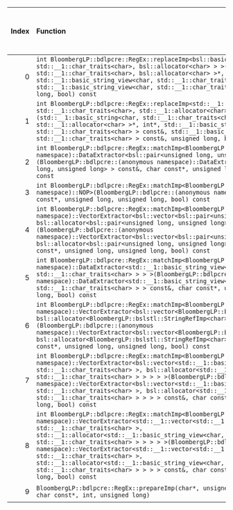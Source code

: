 |   Index | Function                                                                                                                                                                                                                                                                                                                                                                                                                                                                                                                                                                                       |   Difference in number of lines |   Function size difference in bytes | Disassembly                                                             |   Number of lines in assumed build | Number of bytes in assumed build   |   Number of lines in ignored build | Number of bytes in ignored build   |
|--------:|:-----------------------------------------------------------------------------------------------------------------------------------------------------------------------------------------------------------------------------------------------------------------------------------------------------------------------------------------------------------------------------------------------------------------------------------------------------------------------------------------------------------------------------------------------------------------------------------------------|--------------------------------:|------------------------------------:|:------------------------------------------------------------------------|-----------------------------------:|:-----------------------------------|-----------------------------------:|:-----------------------------------|
|       0 | `int BloombergLP::bdlpcre::RegEx::replaceImp<bsl::basic_string<char, std::__1::char_traits<char>, bsl::allocator<char> > >(bsl::basic_string<char, std::__1::char_traits<char>, bsl::allocator<char> >*, int*, std::__1::basic_string_view<char, std::__1::char_traits<char> > const&, std::__1::basic_string_view<char, std::__1::char_traits<char> > const&, unsigned long, bool) const`                                                                                                                                                                                                     |                              -3 |                                 -16 | [Assumed](0.assume.s.txt), [Ignored](0.none.s.txt), [Diff](0.diff.html) |                                480 | 4,372,976                          |                                496 | 4,373,440                          |
|       1 | `int BloombergLP::bdlpcre::RegEx::replaceImp<std::__1::basic_string<char, std::__1::char_traits<char>, std::__1::allocator<char> > >(std::__1::basic_string<char, std::__1::char_traits<char>, std::__1::allocator<char> >*, int*, std::__1::basic_string_view<char, std::__1::char_traits<char> > const&, std::__1::basic_string_view<char, std::__1::char_traits<char> > const&, unsigned long, bool) const`                                                                                                                                                                                 |                              -3 |                                 -16 | [Assumed](1.assume.s.txt), [Ignored](1.none.s.txt), [Diff](1.diff.html) |                                512 | 4,373,456                          |                                528 | 4,373,936                          |
|       2 | `int BloombergLP::bdlpcre::RegEx::matchImp<BloombergLP::bdlpcre::(anonymous namespace)::DataExtractor<bsl::pair<unsigned long, unsigned long> > >(BloombergLP::bdlpcre::(anonymous namespace)::DataExtractor<bsl::pair<unsigned long, unsigned long> > const&, char const*, unsigned long, unsigned long, bool) const`                                                                                                                                                                                                                                                                         |                             -14 |                                 -48 | [Assumed](2.assume.s.txt), [Ignored](2.none.s.txt), [Diff](2.diff.html) |                                336 | 4,369,728                          |                                384 | 4,369,872                          |
|       3 | `int BloombergLP::bdlpcre::RegEx::matchImp<BloombergLP::bdlpcre::(anonymous namespace)::NOP>(BloombergLP::bdlpcre::(anonymous namespace)::NOP const&, char const*, unsigned long, unsigned long, bool) const`                                                                                                                                                                                                                                                                                                                                                                                  |                             -16 |                                 -48 | [Assumed](3.assume.s.txt), [Ignored](3.none.s.txt), [Diff](3.diff.html) |                                304 | 4,369,392                          |                                352 | 4,369,488                          |
|       4 | `int BloombergLP::bdlpcre::RegEx::matchImp<BloombergLP::bdlpcre::(anonymous namespace)::VectorExtractor<bsl::vector<bsl::pair<unsigned long, unsigned long>, bsl::allocator<bsl::pair<unsigned long, unsigned long> > > > >(BloombergLP::bdlpcre::(anonymous namespace)::VectorExtractor<bsl::vector<bsl::pair<unsigned long, unsigned long>, bsl::allocator<bsl::pair<unsigned long, unsigned long> > > > const&, char const*, unsigned long, unsigned long, bool) const`                                                                                                                     |                             -17 |                                 -32 | [Assumed](4.assume.s.txt), [Ignored](4.none.s.txt), [Diff](4.diff.html) |                                544 | 4,370,512                          |                                576 | 4,370,752                          |
|       5 | `int BloombergLP::bdlpcre::RegEx::matchImp<BloombergLP::bdlpcre::(anonymous namespace)::DataExtractor<std::__1::basic_string_view<char, std::__1::char_traits<char> > > >(BloombergLP::bdlpcre::(anonymous namespace)::DataExtractor<std::__1::basic_string_view<char, std::__1::char_traits<char> > > const&, char const*, unsigned long, unsigned long, bool) const`                                                                                                                                                                                                                         |                             -17 |                                 -48 | [Assumed](5.assume.s.txt), [Ignored](5.none.s.txt), [Diff](5.diff.html) |                                352 | 4,370,096                          |                                400 | 4,370,288                          |
|       6 | `int BloombergLP::bdlpcre::RegEx::matchImp<BloombergLP::bdlpcre::(anonymous namespace)::VectorExtractor<bsl::vector<BloombergLP::bslstl::StringRefImp<char>, bsl::allocator<BloombergLP::bslstl::StringRefImp<char> > > > >(BloombergLP::bdlpcre::(anonymous namespace)::VectorExtractor<bsl::vector<BloombergLP::bslstl::StringRefImp<char>, bsl::allocator<BloombergLP::bslstl::StringRefImp<char> > > > const&, char const*, unsigned long, unsigned long, bool) const`                                                                                                                     |                             -17 |                                 -64 | [Assumed](6.assume.s.txt), [Ignored](6.none.s.txt), [Diff](6.diff.html) |                                432 | 4,371,088                          |                                496 | 4,371,360                          |
|       7 | `int BloombergLP::bdlpcre::RegEx::matchImp<BloombergLP::bdlpcre::(anonymous namespace)::VectorExtractor<bsl::vector<std::__1::basic_string_view<char, std::__1::char_traits<char> >, bsl::allocator<std::__1::basic_string_view<char, std::__1::char_traits<char> > > > > >(BloombergLP::bdlpcre::(anonymous namespace)::VectorExtractor<bsl::vector<std::__1::basic_string_view<char, std::__1::char_traits<char> >, bsl::allocator<std::__1::basic_string_view<char, std::__1::char_traits<char> > > > > const&, char const*, unsigned long, unsigned long, bool) const`                     |                             -17 |                                 -64 | [Assumed](7.assume.s.txt), [Ignored](7.none.s.txt), [Diff](7.diff.html) |                                432 | 4,371,552                          |                                496 | 4,371,888                          |
|       8 | `int BloombergLP::bdlpcre::RegEx::matchImp<BloombergLP::bdlpcre::(anonymous namespace)::VectorExtractor<std::__1::vector<std::__1::basic_string_view<char, std::__1::char_traits<char> >, std::__1::allocator<std::__1::basic_string_view<char, std::__1::char_traits<char> > > > > >(BloombergLP::bdlpcre::(anonymous namespace)::VectorExtractor<std::__1::vector<std::__1::basic_string_view<char, std::__1::char_traits<char> >, std::__1::allocator<std::__1::basic_string_view<char, std::__1::char_traits<char> > > > > const&, char const*, unsigned long, unsigned long, bool) const` |                             -18 |                                 -64 | [Assumed](8.assume.s.txt), [Ignored](8.none.s.txt), [Diff](8.diff.html) |                                464 | 4,372,016                          |                                528 | 4,372,416                          |
|       9 | `BloombergLP::bdlpcre::RegEx::prepareImp(char*, unsigned long, unsigned long*, char const*, int, unsigned long)`                                                                                                                                                                                                                                                                                                                                                                                                                                                                               |                             -19 |                                 -80 | [Assumed](9.assume.s.txt), [Ignored](9.none.s.txt), [Diff](9.diff.html) |                                464 | 4,368,336                          |                                544 | 4,368,336                          |